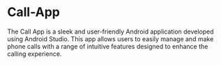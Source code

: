 # Call-App
The Call App is a sleek and user-friendly Android application developed using Android Studio. This app allows users to easily manage and make phone calls with a range of intuitive features designed to enhance the calling experience.
